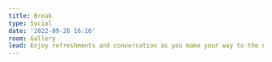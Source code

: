 ```yaml
---
title: Break
type: Social
date: '2022-09-28 16:10'
room: Gallery
lead: Enjoy refreshments and conversation as you make your way to the next session.
---
```

